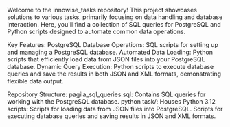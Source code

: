 Welcome to the innowise_tasks repository! This project showcases solutions to various tasks, primarily focusing on data handling and database interaction. Here, you'll find a collection of SQL queries for PostgreSQL and Python scripts designed to automate common data operations.

Key Features:
PostgreSQL Database Operations: SQL scripts for setting up and managing a PostgreSQL database.
Automated Data Loading: Python scripts that efficiently load data from JSON files into your PostgreSQL database.
Dynamic Query Execution: Python scripts to execute database queries and save the results in both JSON and XML formats, demonstrating flexible data output.

Repository Structure:
pagila_sql_queries.sql: Contains SQL queries for working with the PostgreSQL database.
python task/: Houses Python 3.12 scripts:
Scripts for loading data from JSON files into PostgreSQL.
Scripts for executing database queries and saving results in JSON and XML formats.
